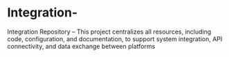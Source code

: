 # Integration-
Integration Repository – This project centralizes all resources, including code, configuration, and documentation, to support system integration, API connectivity, and data exchange between platforms
